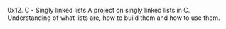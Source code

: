 0x12. C - Singly linked lists
A project on singly linked lists in C.
Understanding of what lists are, how to build them
and how to use them.